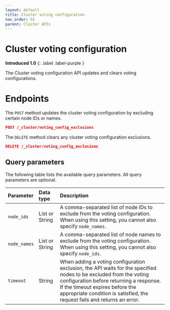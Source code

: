```yaml
---
layout: default
title: Cluster voting configuration
nav_order: 55
parent: Cluster APIs
---
```


# Cluster voting configuration
**Introduced 1.0**
{: .label .label-purple }

The Cluster voting configuration API updates and clears voting configurations.

# Endpoints

The `POST` method updates the cluster voting configuration by excluding certain node IDs or names.

<!-- spec_insert_start
api: cluster.post_voting_config_exclusions
component: endpoints
omit_header: true
-->
```json
POST /_cluster/voting_config_exclusions
```
<!-- spec_insert_end -->

The `DELETE` method clears any cluster voting configuration exclusions.

<!-- spec_insert_start
api: cluster.delete_voting_config_exclusions
component: endpoints
omit_header: true
-->
```json
DELETE /_cluster/voting_config_exclusions
```
<!-- spec_insert_end -->


<!-- spec_insert_start
api: cluster.post_voting_config_exclusions
component: query_parameters
-->
## Query parameters

The following table lists the available query parameters. All query parameters are optional.

| Parameter | Data type | Description |
| :--- | :--- | :--- |
| `node_ids` | List or String | A comma-separated list of node IDs to exclude from the voting configuration. When using this setting, you cannot also specify `node_names`. |
| `node_names` | List or String | A comma-separated list of node names to exclude from the voting configuration. When using this setting, you cannot also specify `node_ids`. |
| `timeout` | String | When adding a voting configuration exclusion, the API waits for the specified nodes to be excluded from the voting configuration before returning a response. If the timeout expires before the appropriate condition is satisfied, the request fails and returns an error. |

<!-- spec_insert_end -->
